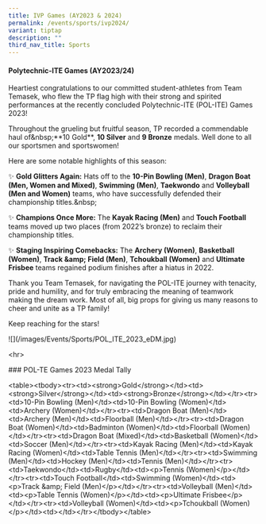 ```yaml
---
title: IVP Games (AY2023 & 2024)
permalink: /events/sports/ivp2024/
variant: tiptap
description: ""
third_nav_title: Sports
---
```

<h4>Polytechnic-ITE Games (AY2023/24)</h4>
<p>Heartiest congratulations to our committed student-athletes from Team
Temasek, who flew the TP flag high with their strong and spirited performances
at the recently concluded Polytechnic-ITE (POL-ITE) Games 2023!</p>
<p>Throughout the grueling but fruitful season, TP recorded a commendable
haul of&amp;nbsp;**10 Gold**, <strong>10 Silver</strong> and <strong>9 Bronze</strong> medals.
Well done to all our sportsmen and sportswomen!</p>
<p>Here are some notable highlights of this season:</p>
<p>✨ <strong>Gold Glitters Again:</strong> Hats off to the <strong>10-Pin Bowling (Men)</strong>, <strong>Dragon Boat (Men, Women and Mixed)</strong>, <strong>Swimming (Men)</strong>, <strong>Taekwondo</strong> and <strong>Volleyball (Men and Women)</strong> teams,
who have successfully defended their championship titles.&amp;nbsp;</p>
<p>✨ <strong>Champions Once More:</strong> The <strong>Kayak Racing (Men)</strong> and <strong>Touch Football</strong> teams
moved up two places (from 2022’s bronze) to reclaim their championship
titles.</p>
<p>✨ <strong>Staging Inspiring Comebacks:</strong> The <strong>Archery (Women)</strong>, <strong>Basketball (Women)</strong>, <strong>Track &amp;amp; Field (Men)</strong>, <strong>Tchoukball (Women)</strong> and <strong>Ultimate Frisbee</strong> teams
regained podium finishes after a hiatus in 2022.</p>
<p>Thank you Team Temasek, for navigating the POL-ITE journey with tenacity,
pride and humility, and for truly embracing the meaning of teamwork making
the dream work. Most of all, big props for giving us many reasons to cheer
and unite as a TP family!</p>
<p>Keep reaching for the stars!</p>
<p>![](/images/Events/Sports/POL_ITE_2023_eDM.jpg)</p>
<p>&lt;hr&gt;</p>
<p>### POL-TE Games 2023 Medal Tally</p>
<p>&lt;table&gt;&lt;tbody&gt;&lt;tr&gt;&lt;td&gt;&lt;strong&gt;Gold&lt;/strong&gt;&lt;/td&gt;&lt;td&gt;&lt;strong&gt;Silver&lt;/strong&gt;&lt;/td&gt;&lt;td&gt;&lt;strong&gt;Bronze&lt;/strong&gt;&lt;/td&gt;&lt;/tr&gt;&lt;tr&gt;&lt;td&gt;10-Pin
Bowling (Men)&lt;/td&gt;&lt;td&gt;10-Pin Bowling (Women)&lt;/td&gt;&lt;td&gt;Archery
(Women)&lt;/td&gt;&lt;/tr&gt;&lt;tr&gt;&lt;td&gt;Dragon Boat (Men)&lt;/td&gt;&lt;td&gt;Archery
(Men)&lt;/td&gt;&lt;td&gt;Floorball (Men)&lt;/td&gt;&lt;/tr&gt;&lt;tr&gt;&lt;td&gt;Dragon
Boat (Women)&lt;/td&gt;&lt;td&gt;Badminton (Women)&lt;/td&gt;&lt;td&gt;Floorball
(Women)&lt;/td&gt;&lt;/tr&gt;&lt;tr&gt;&lt;td&gt;Dragon Boat (Mixed)&lt;/td&gt;&lt;td&gt;Basketball
(Women)&lt;/td&gt;&lt;td&gt;Soccer (Men)&lt;/td&gt;&lt;/tr&gt;&lt;tr&gt;&lt;td&gt;Kayak
Racing (Men)&lt;/td&gt;&lt;td&gt;Kayak Racing (Women)&lt;/td&gt;&lt;td&gt;Table
Tennis (Men)&lt;/td&gt;&lt;/tr&gt;&lt;tr&gt;&lt;td&gt;Swimming (Men)&lt;/td&gt;&lt;td&gt;Hockey
(Men)&lt;/td&gt;&lt;td&gt;Tennis (Men)&lt;/td&gt;&lt;/tr&gt;&lt;tr&gt;&lt;td&gt;Taekwondo&lt;/td&gt;&lt;td&gt;Rugby&lt;/td&gt;&lt;td&gt;&lt;p&gt;Tennis
(Women)&lt;/p&gt;&lt;/td&gt;&lt;/tr&gt;&lt;tr&gt;&lt;td&gt;Touch Football&lt;/td&gt;&lt;td&gt;Swimming
(Women)&lt;/td&gt;&lt;td&gt;&lt;p&gt;Track &amp;amp; Field (Men)&lt;/p&gt;&lt;/td&gt;&lt;/tr&gt;&lt;tr&gt;&lt;td&gt;Volleyball
(Men)&lt;/td&gt;&lt;td&gt;&lt;p&gt;Table Tennis (Women)&lt;/p&gt;&lt;/td&gt;&lt;td&gt;&lt;p&gt;Ultimate
Frisbee&lt;/p&gt;&lt;/td&gt;&lt;/tr&gt;&lt;tr&gt;&lt;td&gt;Volleyball (Women)&lt;/td&gt;&lt;td&gt;&lt;p&gt;Tchoukball
(Women)&lt;/p&gt;&lt;/td&gt;&lt;td&gt;&lt;/td&gt;&lt;/tr&gt;&lt;/tbody&gt;&lt;/table&gt;</p>